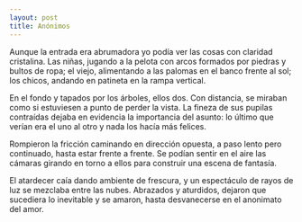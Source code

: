 ```yaml
---
layout: post
title: Anónimos
---
```


Aunque la entrada era abrumadora yo podía ver las cosas con claridad cristalina.
Las niñas, jugando a la pelota con arcos formados por piedras y bultos de ropa;
el viejo, alimentando a las palomas en el banco frente al sol; los chicos, andando en patineta en la rampa vertical.

En el fondo y tapados por los árboles, ellos dos. Con distancia, 
se miraban como si estuviesen a punto de perder la vista. La fineza de sus 
pupilas contraídas dejaba en evidencia la importancia del asunto: lo último que 
verían era el uno al otro y nada los hacía más felices.

Rompieron la fricción caminando en dirección opuesta, a paso lento pero continuado, hasta estar frente a frente.
Se podían sentir en el aire las cámaras girando en torno a ellos para construir una escena de fantasía.

El atardecer caía dando ambiente de frescura, y un espectáculo de rayos de luz se mezclaba entre las nubes.
Abrazados y aturdidos, dejaron que sucediera lo inevitable y se amaron, hasta desvanecerse en el anonimato del amor.
